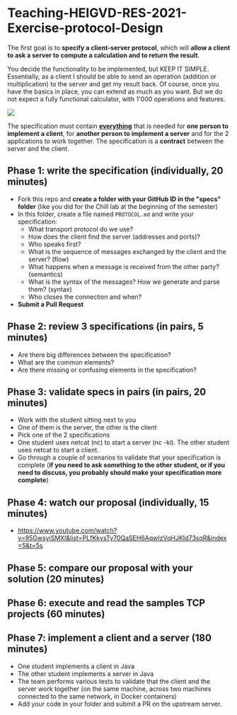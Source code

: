 # Teaching-HEIGVD-RES-2021-Exercise-protocol-Design
The first goal is to **specify a client-server protocol**, which will **allow a client to ask a server to compute a calculation and to return the result**. 

You decide the functionality to be implemented, but KEEP IT SIMPLE. Essentially, as a client I should be able to send an operation (addition or multiplication) to the server and get my result back. Of course, once you have the basics in place, you can extend as much as you want. But we do not expect a fully functional calculator, with 1'000 operations and features.

![](https://upload.wikimedia.org/wikipedia/commons/thumb/d/d1/Calculator_on_macOS.png/381px-Calculator_on_macOS.png)

The specification must contain <u>**everything**</u> that is needed for **one person to implement a client**, for **another person to implement a server** and for the 2 applications to work together. The specification is a **contract** between the server and the client.

## Phase 1: write the specification (individually, 20 minutes)

* Fork this repo and **create a folder with your GitHub ID in the "specs" folder** (like you did for the Chill lab at the beginning of the semester)
* In this folder, create a file named `PROTOCOL.md` and write your specification:
  * What transport protocol do we use?
  * How does the client find the server (addresses and ports)?
  * Who speaks first?
  * What is the sequence of messages exchanged by the client and the server? (flow)
  *  What happens when a message is received from the other party? (semantics)
  * What is the syntax of the messages? How we generate and parse them? (syntax)
  * Who closes the connection and when?
* **Submit a Pull Request**

## Phase 2: review 3 specifications (in pairs, 5 minutes)

- Are there big differences between the specification?
- What are the common elements?
- Are there missing or confusing elements in the specification?

## Phase 3: validate specs in pairs (in pairs, 20 minutes)

* Work with the student sitting next to you
* One of them is the server, the other is the client
* Pick one of the 2 specifications
* One student uses netcat (nc) to start a server (nc -kl). The other student uses netcat to start a client.
* Go through a couple of scenarios to validate that your specification is complete (**if you need to ask something to the other student, or if you need to discuss, you probably should make your specification more complete**)

## Phase 4: watch our proposal (individually, 15 minutes)

* https://www.youtube.com/watch?v=95GwsyiSMXI&list=PLfKkysTy70QaSEH6AqwIzVqHJKId73sqR&index=5&t=5s

## Phase 5: compare our proposal with your solution (20 minutes)

## Phase 6: execute and read the samples TCP projects (60 minutes)



## Phase 7: implement a client and a server (180 minutes)

- One student implements a client in Java
- The other student implements a server in Java
- The team performs various tests to validate that the client and the server work together (on the same machine, across two machines connected to the same network, in Docker containers)
- Add your code in your folder and submit a PR on the upstream server.




